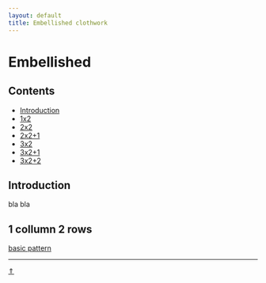 ```yaml
---
layout: default
title: Embellished clothwork
---
```


# Embellished

## Contents

* [Introduction](#introduction)
* [1x2](#1_collumns_2_rows)
* [2x2](#2x2)
* [2x2+1](#2x2+1)
* [3x2](#3x2)
* [3x2+1](#3x2+1)
* [3x2+2](#3x2+2)


## Introduction

bla bla   

[p-fusion]: ../docs/misca#fusion

## 1 collumn 2 rows

[basic pattern][b-1-2]

[b-1-2]: /GroundForge/tiles?patchWidth=12&patchHeight=12&paintStitches=ctc&n1=ctc&b1=cc&a1=ctctctct&n2=ctctctct&b2=ctc&footside=r,1&tile=8,1&headside=8,r&shiftColsSW=0&shiftRowsSW=2&shiftColsSE=1&shiftRowsSE=2



***
[&uArr;]()
